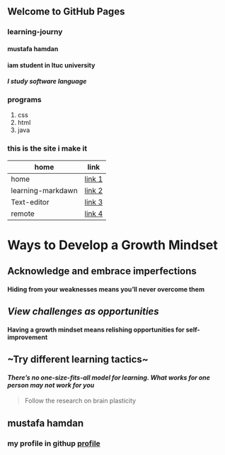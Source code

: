 ## Welcome to GitHub Pages
### learning-journy

#### mustafa hamdan
#### iam student in ltuc university
#### *I study software language*
### programs 
1. css
2. html
3. java 

### this is the site i make it

home   |  link
---------- | ----------
 home | [link 1](https://mustafahamdanah.github.io/learning-journal/)
 learning-markdawn | [link 2](https://mustafahamdanah.github.io/learning-journal/learning-markdawn)
 Text-editor | [link 3](https://mustafahamdanah.github.io/learning-journal/Text-editor)
 remote | [link 4](https://mustafahamdanah.github.io/learning-journal/remote)

# Ways to Develop a Growth Mindset
## **Acknowledge and embrace imperfections**
#### Hiding from your weaknesses means you’ll never overcome them
## *View challenges as opportunities*
#### Having a growth mindset means relishing opportunities for self-improvement
## ~Try different learning tactics~
#### ***There’s no one-size-fits-all model for learning. What works for one person may not work for you***
> Follow the research on brain plasticity

## mustafa hamdan
### my profile in githup [profile](https://github.com/mustafahamdanah)

